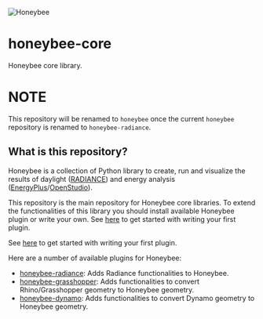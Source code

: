 ![Honeybee](http://www.ladybug.tools/assets/img/honeybee.png)

# honeybee-core

Honeybee core library.

# NOTE

This repository will be renamed to `honeybee` once the current `honeybee` repository is
renamed to `honeybee-radiance`.

## What is this repository?

Honeybee is a collection of Python library to create, run and visualize the results of
daylight ([RADIANCE](https://radiance-online.org//)) and energy analysis
([EnergyPlus](https://energyplus.net/)/[OpenStudio](https://www.openstudio.net/)).

This repository is the main repository for Honeybee core libraries. To extend the
functionalities of this library you should install available Honeybee plugin or write
your own. See [here](https://github.com/ladybug-tools/honeybee-plugin) to get started
with writing your first plugin.

See [here](https://github.com/ladybug-tools/honeybee-plugin) to get started
with writing your first plugin.

Here are a number of available plugins for Honeybee:
- [honeybee-radiance](https://github.com/ladybug-tools/honeybee-radiance): Adds Radiance functionalities to Honeybee.
- [honeybee-grasshopper](https://github.com/ladybug-tools/honeybee-grasshopper): Adds functionalities to convert Rhino/Grasshopper geometry to Honeybee geometry.
- [honeybee-dynamo](https://github.com/ladybug-tools/honeybee-dynamo): Adds functionalities to convert Dynamo geometry to Honeybee geometry.
